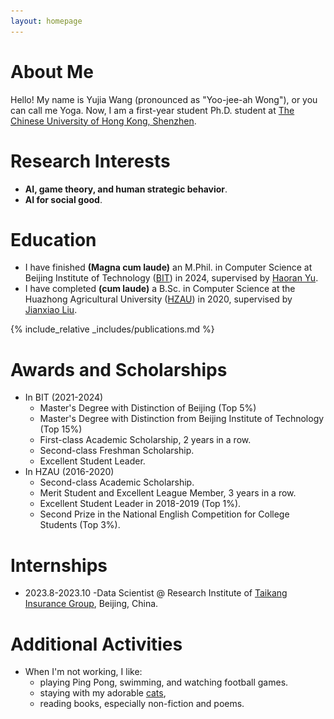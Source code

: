 ```yaml
---
layout: homepage
---
```


# About Me

Hello! My name is Yujia Wang (pronounced as "Yoo-jee-ah Wong"), or you can call me Yoga. Now, I am a first-year student Ph.D. student at [The Chinese University of Hong Kong, Shenzhen]([https://english.bit.edu.cn/](https://www.cuhk.edu.cn/en)).  

# Research Interests

- **AI, game theory, and human strategic behavior**.
- **AI for social good**.
<!-- - Develop and deploy solutions to address real-world data-driven problems and create more social impact.-->
<!-- - Employ an interdisciplinary approach, such as integrating insights from psychology, sociology, and economics, to make AI-based solutions explainable and insightful.-->

# Education

- I have finished **(Magna cum laude)** an M.Phil. in Computer Science at Beijing Institute of Technology ([BIT](https://english.bit.edu.cn/)) in 2024, supervised by [Haoran Yu](https://scholar.google.com/citations?hl=en&user=-vZRFXgAAAAJ).
- I have completed **(cum laude)** a B.Sc. in Computer Science at the Huazhong Agricultural University ([HZAU](http://www.hzau.edu.cn/en/HOME.htm)) in 2020, supervised by [Jianxiao Liu](https://dblp.org/pid/60/8456.html).

{% include_relative _includes/publications.md %}

<!-- {% include_relative _includes/experiences.md %} -->

# Awards and Scholarships 
- In BIT (2021-2024)
  - Master's Degree with Distinction of Beijing (Top 5%)
  - Master's Degree with Distinction from Beijing Institute of Technology (Top 15%)
  - First-class Academic Scholarship, 2 years in a row.
  - Second-class Freshman Scholarship.
  - Excellent Student Leader.
- In HZAU (2016-2020)
  - Second-class Academic Scholarship.
  - Merit Student and Excellent League Member, 3 years in a row. 
  - Excellent Student Leader in 2018-2019 (Top 1%).
  - Second Prize in the National English Competition for College Students (Top 3%).
  
# Internships
- 2023.8-2023.10
  -Data Scientist @ Research Institute of [Taikang Insurance Group](https://www.taikang.com/about_en.html), Beijing, China.
<!-- ### Data Scientist @ Research Institute of [Taikang Insurance Group](https://www.taikang.com/about_en.html), Beijing, China. -->
<!-- - Given invoice data and insurance case data, applied machine learning techniques to identify fraudulent invoices and cases.
  - Improved prediction accuracy by 3 times compared to previous methods.
  - Discovered new characteristics of insurance fraud.
- Cleaned data in the Neo4j Database and investigated potential fraud communities.  -->

# Additional Activities
<!-- - I like sharing knowledge.
  - I used to serve as a volunteer instructor of HZAU, assisting non-computer science students in acquiring computer skills (e.g., fundamental knowledge of data structures and databases).
  - I wrote personal technical blogs (in Chinese, though). Most of my blogs could receive a lot of likes and I love discussing issues with people in the comment section. -->
- When I'm not working, I like: 
  - playing Ping Pong, swimming, and watching football games.
  - staying with my adorable <a href="javascript:void(0);" onclick="toggleImage()">cats</a>,
  - reading books, especially non-fiction and poems.
<div id="catImage" style="display:none;">
  <img src="/assets/img/cats.jpg" alt="Cat Image" />
</div>


<script>
function toggleImage() {
  var x = document.getElementById("catImage");
  if (x.style.display === "none") {
    x.style.display = "block";
  } else {
    x.style.display = "none";
  }
}
</script>


